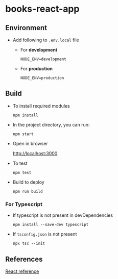 # books-react-app

## Environment

- Add following to `.env.local` file
    - For **development**

        `NODE_ENV=development`

    - For **production**

        `NODE_ENV=production`

## Build

- To install required modules

    `npm install`

- In the project directory, you can run:

    `npm start`

- Open in browser

    [http://localhost:3000](http://localhost:3000)

- To test

    `npm test`

- Build to deploy

    `npm run build`

### For Typescript

- If typescript is not present in devDependencies

    `npm install --save-dev typescript`

- If `tsconfig.json` is not present

    `npx tsc --init`

## References
[React reference](./react.md)
